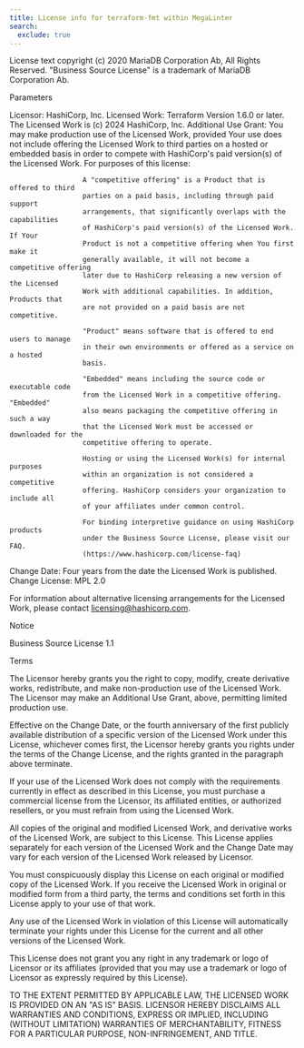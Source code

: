 ```yaml
---
title: License info for terraform-fmt within MegaLinter
search:
  exclude: true
---
```

License text copyright (c) 2020 MariaDB Corporation Ab, All Rights Reserved.
"Business Source License" is a trademark of MariaDB Corporation Ab.

Parameters

Licensor:             HashiCorp, Inc.
Licensed Work:        Terraform Version 1.6.0 or later. The Licensed Work is (c) 2024
                      HashiCorp, Inc.
Additional Use Grant: You may make production use of the Licensed Work, provided
                      Your use does not include offering the Licensed Work to third
                      parties on a hosted or embedded basis in order to compete with 
                      HashiCorp's paid version(s) of the Licensed Work. For purposes 
                      of this license:

                      A "competitive offering" is a Product that is offered to third
                      parties on a paid basis, including through paid support 
                      arrangements, that significantly overlaps with the capabilities 
                      of HashiCorp's paid version(s) of the Licensed Work. If Your 
                      Product is not a competitive offering when You first make it 
                      generally available, it will not become a competitive offering
                      later due to HashiCorp releasing a new version of the Licensed 
                      Work with additional capabilities. In addition, Products that 
                      are not provided on a paid basis are not competitive.

                      "Product" means software that is offered to end users to manage 
                      in their own environments or offered as a service on a hosted 
                      basis.

                      "Embedded" means including the source code or executable code 
                      from the Licensed Work in a competitive offering. "Embedded" 
                      also means packaging the competitive offering in such a way 
                      that the Licensed Work must be accessed or downloaded for the 
                      competitive offering to operate.

                      Hosting or using the Licensed Work(s) for internal purposes 
                      within an organization is not considered a competitive 
                      offering. HashiCorp considers your organization to include all 
                      of your affiliates under common control.

                      For binding interpretive guidance on using HashiCorp products 
                      under the Business Source License, please visit our FAQ. 
                      (https://www.hashicorp.com/license-faq)
Change Date:          Four years from the date the Licensed Work is published.
Change License:       MPL 2.0

For information about alternative licensing arrangements for the Licensed Work,
please contact licensing@hashicorp.com.

Notice

Business Source License 1.1

Terms

The Licensor hereby grants you the right to copy, modify, create derivative
works, redistribute, and make non-production use of the Licensed Work. The
Licensor may make an Additional Use Grant, above, permitting limited production use.

Effective on the Change Date, or the fourth anniversary of the first publicly
available distribution of a specific version of the Licensed Work under this
License, whichever comes first, the Licensor hereby grants you rights under
the terms of the Change License, and the rights granted in the paragraph
above terminate.

If your use of the Licensed Work does not comply with the requirements
currently in effect as described in this License, you must purchase a
commercial license from the Licensor, its affiliated entities, or authorized
resellers, or you must refrain from using the Licensed Work.

All copies of the original and modified Licensed Work, and derivative works
of the Licensed Work, are subject to this License. This License applies
separately for each version of the Licensed Work and the Change Date may vary
for each version of the Licensed Work released by Licensor.

You must conspicuously display this License on each original or modified copy
of the Licensed Work. If you receive the Licensed Work in original or
modified form from a third party, the terms and conditions set forth in this
License apply to your use of that work.

Any use of the Licensed Work in violation of this License will automatically
terminate your rights under this License for the current and all other
versions of the Licensed Work.

This License does not grant you any right in any trademark or logo of
Licensor or its affiliates (provided that you may use a trademark or logo of
Licensor as expressly required by this License).

TO THE EXTENT PERMITTED BY APPLICABLE LAW, THE LICENSED WORK IS PROVIDED ON
AN "AS IS" BASIS. LICENSOR HEREBY DISCLAIMS ALL WARRANTIES AND CONDITIONS,
EXPRESS OR IMPLIED, INCLUDING (WITHOUT LIMITATION) WARRANTIES OF
MERCHANTABILITY, FITNESS FOR A PARTICULAR PURPOSE, NON-INFRINGEMENT, AND
TITLE.
